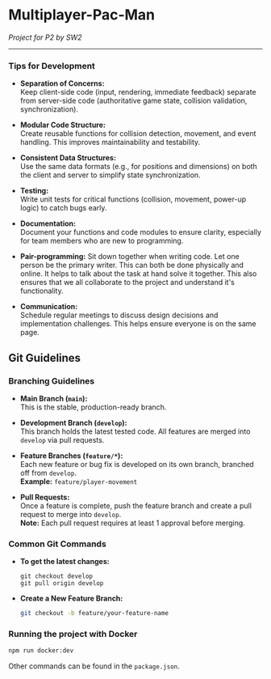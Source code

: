 # Multiplayer-Pac-Man

_Project for P2 by SW2_

---

### Tips for Development

- **Separation of Concerns:**  
  Keep client-side code (input, rendering, immediate feedback) separate from server-side code (authoritative game state, collision validation, synchronization).

- **Modular Code Structure:**  
  Create reusable functions for collision detection, movement, and event handling. This improves maintainability and testability.

- **Consistent Data Structures:**  
  Use the same data formats (e.g., for positions and dimensions) on both the client and server to simplify state synchronization.

- **Testing:**  
  Write unit tests for critical functions (collision, movement, power-up logic) to catch bugs early.

- **Documentation:**  
  Document your functions and code modules to ensure clarity, especially for team members who are new to programming.

- **Pair-programming:**
  Sit down together when writing code. Let one person be the primary writer. This can both be done physically and online. It helps to talk about the task at hand solve it together. This also ensures that we all collaborate to the project and understand it's functionality.

- **Communication:**  
  Schedule regular meetings to discuss design decisions and implementation challenges. This helps ensure everyone is on the same page.

## Git Guidelines

### Branching Guidelines

- **Main Branch (`main`):**  
  This is the stable, production-ready branch.

- **Development Branch (`develop`):**  
  This branch holds the latest tested code. All features are merged into `develop` via pull requests.

- **Feature Branches (`feature/*`):**  
  Each new feature or bug fix is developed on its own branch, branched off from `develop`.  
  **Example:** `feature/player-movement`

- **Pull Requests:**  
  Once a feature is complete, push the feature branch and create a pull request to merge into `develop`.  
  **Note:** Each pull request requires at least 1 approval before merging.

### Common Git Commands

- **To get the latest changes:**
  ```
  git checkout develop
  git pull origin develop
  ```
- **Create a New Feature Branch:**
  ```bash
  git checkout -b feature/your-feature-name
  ```
### Running the project with Docker
  ```bash
  npm run docker:dev
  ```
Other commands can be found in the `package.json`.


